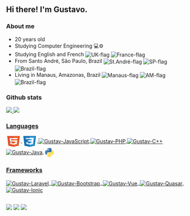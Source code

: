 ## Hi there! I'm Gustavo.

### About me
- 20 years old
- Studying Computer Engineering 💻⚙️
- Studying English and French <img align="center" alt="UK-flag" height="11" src="https://upload.wikimedia.org/wikipedia/en/a/ae/Flag_of_the_United_Kingdom.svg"> <img align="center" alt="France-flag" height="13" src="https://upload.wikimedia.org/wikipedia/en/c/c3/Flag_of_France.svg">
- From Santo André, São Paulo, Brazil <img align="center" alt="St.André-flag" height="13" width="21" src="https://upload.wikimedia.org/wikipedia/commons/9/94/BandeiraSantoAndre.svg"> <img align="center" alt="SP-flag" height="13" src="https://upload.wikimedia.org/wikipedia/commons/2/2b/Bandeira_do_estado_de_S%C3%A3o_Paulo.svg"> <img align="center" alt="Brazil-flag" width="22" height="13" src="https://upload.wikimedia.org/wikipedia/en/0/05/Flag_of_Brazil.svg">
- Living in Manaus, Amazonas, Brazil <img align="center" alt="Manaus-flag" width="21" height="13" src="https://upload.wikimedia.org/wikipedia/commons/3/38/Bandeira_de_Manaus.svg"> <img align="center" alt="AM-flag" height="14" width="25" src="https://upload.wikimedia.org/wikipedia/commons/6/6b/Bandeira_do_Amazonas.svg"> <img align="center" alt="Brazil-flag" width="23" height="13" src="https://upload.wikimedia.org/wikipedia/en/0/05/Flag_of_Brazil.svg">

### Github stats
<div>
  <a href="https://github.com/Gustav-Dev17">
  <img height="180em" src="https://github-readme-stats.vercel.app/api?username=Gustav-Dev17&show_icons=true&theme=dark&include_all_commits=true&count_private=true"/>
  <img height="180em" src="https://github-readme-stats.vercel.app/api/top-langs/?username=Gustav-Dev17&layout=compact&langs_count=16&theme=dark"/>
</div>
  
### Languages
<div style="display: inline_block">
  <img align="center" alt="Gustav-HTML" height="30" width="40" src="https://raw.githubusercontent.com/devicons/devicon/master/icons/html5/html5-original.svg">
  <img align="center" alt="Gustav-CSS" height="30" width="40" src="https://raw.githubusercontent.com/devicons/devicon/master/icons/css3/css3-original.svg">
  <img align="center" alt="Gustav-JavaScript" height="30" width="40" src="https://upload.wikimedia.org/wikipedia/commons/9/99/Unofficial_JavaScript_logo_2.svg">
  <img align="center" alt="Gustav-PHP" width="40" src="https://upload.wikimedia.org/wikipedia/commons/2/27/PHP-logo.svg">
  <img align="center" alt="Gustav-C++" height="30" width="40" src="https://upload.wikimedia.org/wikipedia/commons/1/18/ISO_C%2B%2B_Logo.svg">
  <img align="center" alt="Gustav-Java" height="35" width="45" src="https://www.vectorlogo.zone/logos/java/java-icon.svg">
  <img align="center" alt="Gustav-Python" height="30" src="https://raw.githubusercontent.com/devicons/devicon/master/icons/python/python-original.svg">
</div>
  
### Frameworks
<div style="display: inline_block">
  <img align="center" title="Laravel framework" alt="Gustav-Laravel" height="35" width="40" src="https://upload.wikimedia.org/wikipedia/commons/9/9a/Laravel.svg">&nbsp;
  <img align="center" title="Bootstrap" alt="Gustav-Bootstrap" height="30" width="40" src="https://upload.wikimedia.org/wikipedia/commons/b/b2/Bootstrap_logo.svg">&nbsp;
  <img align="center" title="Vue framework" alt="Gustav-Vue" height="30" width="40" src="https://upload.wikimedia.org/wikipedia/commons/9/95/Vue.js_Logo_2.svg">&nbsp;
  <img align="center" title="Quasar framework" alt="Gustav-Quasar" height="30" width="40" src="https://cdn.quasar.dev/logo-v2/svg/logo.svg">&nbsp;
  <img align="center" title="Ionic framework" alt="Gustav-Ionic" height="40" width="80" src="https://upload.wikimedia.org/wikipedia/commons/2/24/Ionic-logo-landscape.svg">
</div>
  
  ##
 
<div>
  <a href="https://www.linkedin.com/in/gustavo-lacerda-b9193a175/" target="_blank"><img src="https://img.shields.io/badge/-LinkedIn-%230077B5?style=for-the-badge&logo=linkedin&logoColor=white" target="_blank"></a>
  <a href="https://www.instagram.com/gustt.nwt/" target="_blank"><img src="https://img.shields.io/badge/-Instagram-%23E4405F?style=for-the-badge&logo=instagram&logoColor=white" target="_blank"></a>
  <a href = "mailto: gusttawolacerda@gmail.com"><img src="https://img.shields.io/badge/-Gmail-%23333?style=for-the-badge&logo=gmail&logoColor=white" target="_blank"></a>
</div>
